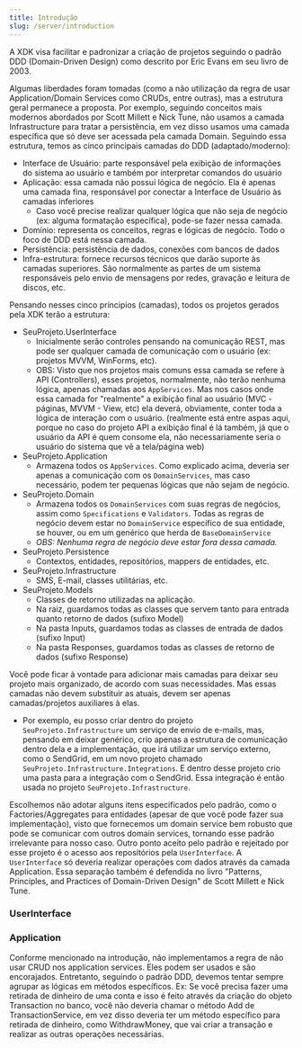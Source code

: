 ```yaml
---
title: Introdução
slug: /server/introduction
---
```


A XDK visa facilitar e padronizar a criação de projetos seguindo o padrão DDD (Domain-Driven Design) como descrito por Eric Evans em seu livro de 2003.

Algumas liberdades foram tomadas (como a não utilização da regra de usar Application/Domain Services como CRUDs, entre outras), mas a estrutura geral permanece a proposta. Por exemplo, seguindo conceitos mais modernos abordados por Scott Millett e Nick Tune, não usamos a camada Infrastructure para tratar a persistência, em vez disso usamos uma camada específica que só deve ser acessada pela camada Domain. Seguindo essa estrutura, temos as cinco principais camadas do DDD (adaptado/moderno):

- Interface de Usuário: parte responsável pela exibição de informações do sistema ao usuário e também por interpretar comandos do usuário
- Aplicação: essa camada não possui lógica de negócio. Ela é apenas uma camada fina, responsável por conectar a Interface de Usuário às camadas inferiores
    - Caso você precise realizar qualquer lógica que não seja de negócio (ex: alguma formatação específica), pode-se fazer nessa camada.
- Domínio: representa os conceitos, regras e lógicas de negócio. Todo o foco de DDD está nessa camada.
- Persistência: persistência de dados, conexões com bancos de dados
- Infra-estrutura: fornece recursos técnicos que darão suporte às camadas superiores. São normalmente as partes de um sistema responsáveis pelo envio de mensagens por redes, gravação e leitura de discos, etc.

Pensando nesses cinco príncipios (camadas), todos os projetos gerados pela XDK terão a estrutura:
- SeuProjeto.UserInterface
    - Inicialmente serão controles pensando na comunicação REST, mas pode ser qualquer camada de comunicação com o usuário (ex: projetos MVVM, WinForms, etc).
    - OBS: Visto que nos projetos mais comuns essa camada se refere à API (Controllers), esses projetos, normalmente, não terão nenhuma lógica, apenas chamadas aos `AppServices`. Mas nos casos onde essa camada for "realmente" a exibição final ao usuário (MVC - páginas, MVVM - View, etc) ela deverá, obviamente, conter toda a lógica de interação com o usuário. (realmente está entre aspas aqui, porque no caso do projeto API a exibição final é lá também, já que o usuário da API é quem consome ela, não necessariamente seria o usuário do sistema que vê a tela/página web)
- SeuProjeto.Application
    - Armazena todos os `AppServices`. Como explicado acima, deveria ser apenas a comunicação com os `DomainServices`, mas caso necessário, podem ter pequenas lógicas que não sejam de negócio.
- SeuProjeto.Domain
    - Armazena todos os `DomainServices` com suas regras de negócios, assim como `Specifications` e `Validators`. Todas as regras de negócio devem estar no `DomainService` específico de sua entidade, se houver, ou em um genérico que herda de `BaseDomainService`
    - *OBS: Nenhuma regra de negócio deve estar fora dessa camada.*
- SeuProjeto.Persistence
    - Contextos, entidades, repositórios, mappers de entidades, etc.
- SeuProjeto.Infrastructure
    - SMS, E-mail, classes utilitárias, etc.
- SeuProjeto.Models
    - Classes de retorno utilizadas na aplicação.
    - Na raiz, guardamos todas as classes que servem tanto para entrada quanto retorno de dados (sufixo Model)
    - Na pasta Inputs, guardamos todas as classes de entrada de dados (sufixo Input)
    - Na pasta Responses, guardamos todas as classes de retorno de dados (sufixo Response)

Você pode ficar à vontade para adicionar mais camadas para deixar seu projeto mais organizado, de acordo com suas necessidades. Mas essas camadas não devem substituir as atuais, devem ser apenas camadas/projetos auxiliares à elas.
- Por exemplo, eu posso criar dentro do projeto `SeuProjeto.Infrastructure` um serviço de envio de e-mails, mas, pensando em deixar genérico, crio apenas a estrutura de comunicação dentro dela e a implementação, que irá utilizar um serviço externo, como o SendGrid, em um novo projeto chamado `SeuProjeto.Infrastructure.Integrations`. E dentro desse projeto crio uma pasta para a integração com o SendGrid. Essa integração é então usada no projeto `SeuProjeto.Infrastructure`.

Escolhemos não adotar alguns itens especificados pelo padrão, como o Factories/Aggregates para entidades (apesar de que você pode fazer sua implementação), visto que fornecemos um domain service bem robusto que pode se comunicar com outros domain services, tornando esse padrão irrelevante para nosso caso.
Outro ponto aceito pelo padrão e rejeitado por esse projeto é o acesso aos repositórios pela `UserInterface`. A `UserInterface` só deveria realizar operações com dados através da camada Application. Essa separação também é defendida no livro "Patterns, Principles, and Practices of Domain-Driven Design" de Scott Millett e Nick Tune.


### UserInterface

### Application

Conforme mencionado na introdução, não implementamos a regra de não usar CRUD nos application services. Eles podem ser usados e são encorajados. Entretanto, seguindo o padrão DDD, devemos tentar sempre agrupar as lógicas em métodos específicos. Ex: Se você precisa fazer uma retirada de dinheiro de uma conta e isso é feito através da criação do objeto Transaction no banco, você não deveria chamar o método Add de TransactionService, em vez disso deveria ter um método específico para retirada de dinheiro, como WithdrawMoney, que vai criar a transação e realizar as outras operações necessárias.
